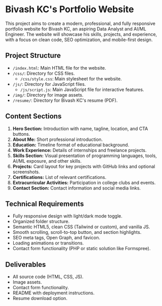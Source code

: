 # Bivash KC's Portfolio Website

This project aims to create a modern, professional, and fully responsive portfolio website for Bivash KC, an aspiring Data Analyst and AI/ML Engineer. The website will showcase his skills, projects, and experience, with a focus on clean code, SEO optimization, and mobile-first design.

## Project Structure

- `/index.html`: Main HTML file for the website.
- `/css/`: Directory for CSS files.
  - `/css/style.css`: Main stylesheet for the website.
- `/js/`: Directory for JavaScript files.
  - `/js/script.js`: Main JavaScript file for interactive features.
- `/img/`: Directory for image assets.
- `/resume/`: Directory for Bivash KC's resume (PDF).

## Content Sections

1.  **Hero Section:** Introduction with name, tagline, location, and CTA buttons.
2.  **About Me:** Short professional introduction.
3.  **Education:** Timeline format of educational background.
4.  **Work Experience:** Details of internships and freelance projects.
5.  **Skills Section:** Visual presentation of programming languages, tools, AI/ML exposure, and other skills.
6.  **Projects:** Card layout for key projects with GitHub links and optional screenshots.
7.  **Certifications:** List of relevant certifications.
8.  **Extracurricular Activities:** Participation in college clubs and events.
9.  **Contact Section:** Contact information and social media links.

## Technical Requirements

- Fully responsive design with light/dark mode toggle.
- Organized folder structure.
- Semantic HTML5, clean CSS (Tailwind or custom), and vanilla JS.
- Smooth scrolling, scroll-to-top button, and section highlights.
- SEO meta tags, Open Graph, and favicon.
- Loading animations or transitions.
- Contact form functionality (PHP or static solution like Formspree).

## Deliverables

- All source code (HTML, CSS, JS).
- Image assets.
- Contact form functionality.
- README with deployment instructions.
- Resume download option.


